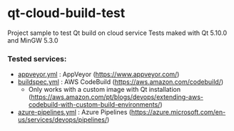 # qt-cloud-build-test

Project sample to test Qt build on cloud service
Tests maked with Qt 5.10.0 and MinGW 5.3.0

### Tested services:

* [appveyor.yml](appveyor.yml) : AppVeyor (https://www.appveyor.com/)
* [buildspec.yml](buildspec.yml) : AWS CodeBuild (https://aws.amazon.com/codebuild/)
  * Only works with a custom image with Qt installation (https://aws.amazon.com/pt/blogs/devops/extending-aws-codebuild-with-custom-build-environments/)
* [azure-pipelines.yml](azure-pipelines.yml) : Azure Pipelines (https://azure.microsoft.com/en-us/services/devops/pipelines/)
